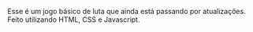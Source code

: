 Esse é um jogo básico de luta que ainda está passando por atualizações. 
Feito utilizando HTML, CSS e Javascript.
